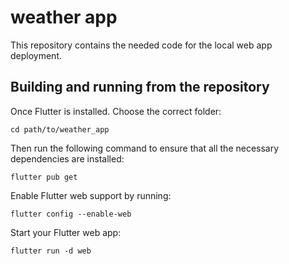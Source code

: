 # weather app

This repository contains the needed code for the local web app deployment.

## Building and running from the repository
Once Flutter is installed. Choose the correct folder:
```
cd path/to/weather_app
```
Then run the following command to ensure that all the necessary dependencies are installed:
```
flutter pub get
```
Enable Flutter web support by running:
```
flutter config --enable-web
```
Start your Flutter web app:
```
flutter run -d web
```
